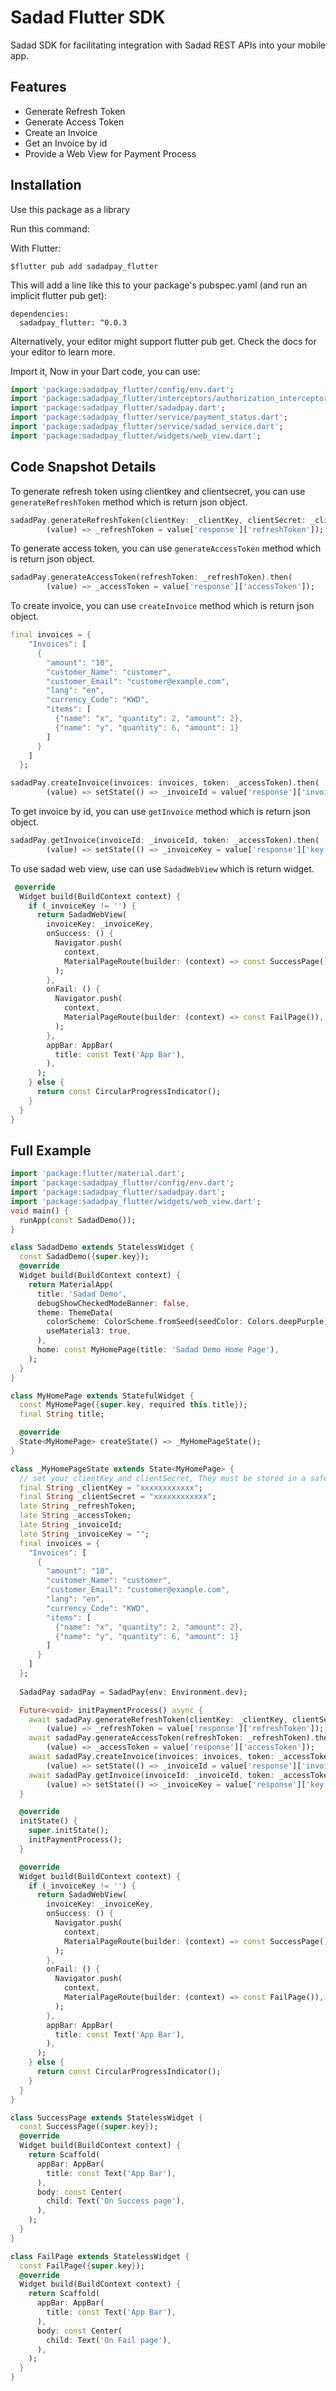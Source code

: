 <!--
This README describes the package. If you publish this package to pub.dev,
this README's contents appear on the landing page for your package.

For information about how to write a good package README, see the guide for
[writing package pages](https://dart.dev/guides/libraries/writing-package-pages).

For general information about developing packages, see the Dart guide for
[creating packages](https://dart.dev/guides/libraries/create-library-packages)
and the Flutter guide for
[developing packages and plugins](https://flutter.dev/developing-packages).
-->

# Sadad Flutter SDK
Sadad SDK for facilitating integration with Sadad REST APIs into your mobile app.


## Features
- Generate Refresh Token
- Generate Access Token
- Create an Invoice
- Get an Invoice by id
- Provide a Web View for Payment Process

## Installation
Use this package as a library

Run this command:

With Flutter:

``` $flutter pub add sadadpay_flutter ```

This will add a line like this to your package's pubspec.yaml (and run an implicit flutter pub get):

```
dependencies:
  sadadpay_flutter: ^0.0.3
```

Alternatively, your editor might support flutter pub get. Check the docs for your editor to learn more.

Import it, Now in your Dart code, you can use:

``` dart
import 'package:sadadpay_flutter/config/env.dart';
import 'package:sadadpay_flutter/interceptors/authorization_interceptor.dart';
import 'package:sadadpay_flutter/sadadpay.dart';
import 'package:sadadpay_flutter/service/payment_status.dart';
import 'package:sadadpay_flutter/service/sadad_service.dart';
import 'package:sadadpay_flutter/widgets/web_view.dart';
``` 

## Code Snapshot Details
To generate refresh token using clientkey and clientsecret, you can use ```generateRefreshToken``` method which is return json object.

```dart details
sadadPay.generateRefreshToken(clientKey: _clientKey, clientSecret: _clientSecret).then(
        (value) => _refreshToken = value['response']['refreshToken']);
```

To generate access token, you can use ```generateAccessToken``` method which is return json object.
```dart details
sadadPay.generateAccessToken(refreshToken: _refreshToken).then(
        (value) => _accessToken = value['response']['accessToken']);
```

To create invoice, you can use ```createInvoice``` method which is return json object.

```dart details
final invoices = {
    "Invoices": [
      {
        "amount": "10",
        "customer_Name": "customer",
        "customer_Email": "customer@example.com",
        "lang": "en",
        "currency_Code": "KWD",
        "items": [
          {"name": "x", "quantity": 2, "amount": 2},
          {"name": "y", "quantity": 6, "amount": 1}
        ]
      }
    ]
  };

sadadPay.createInvoice(invoices: invoices, token: _accessToken).then(
        (value) => setState(() => _invoiceId = value['response']['invoiceId']));
```

To get invoice by id, you can use ```getInvoice``` method which is return json object.
```dart details
sadadPay.getInvoice(invoiceId: _invoiceId, token: _accessToken).then(
        (value) => setState(() => _invoiceKey = value['response']['key']));
```
To use sadad web view, use can use ```SadadWebView``` which is return widget.
```dart
 @override
  Widget build(BuildContext context) {
    if (_invoiceKey != '') {
      return SadadWebView(
        invoiceKey: _invoiceKey,
        onSuccess: () {
          Navigator.push(
            context,
            MaterialPageRoute(builder: (context) => const SuccessPage()),
          );
        },
        onFail: () {
          Navigator.push(
            context,
            MaterialPageRoute(builder: (context) => const FailPage()),
          );
        },
        appBar: AppBar(
          title: const Text('App Bar'),
        ),
      );
    } else {
      return const CircularProgressIndicator();
    }
  }
}
```

## Full Example
```dart
import 'package:flutter/material.dart';
import 'package:sadadpay_flutter/config/env.dart';
import 'package:sadadpay_flutter/sadadpay.dart';
import 'package:sadadpay_flutter/widgets/web_view.dart';
void main() {
  runApp(const SadadDemo());
}

class SadadDemo extends StatelessWidget {
  const SadadDemo({super.key});
  @override
  Widget build(BuildContext context) {
    return MaterialApp(
      title: 'Sadad Demo',
      debugShowCheckedModeBanner: false,
      theme: ThemeData(
        colorScheme: ColorScheme.fromSeed(seedColor: Colors.deepPurple),
        useMaterial3: true,
      ),
      home: const MyHomePage(title: 'Sadad Demo Home Page'),
    );
  }
}

class MyHomePage extends StatefulWidget {
  const MyHomePage({super.key, required this.title});
  final String title;

  @override
  State<MyHomePage> createState() => _MyHomePageState();
}

class _MyHomePageState extends State<MyHomePage> {
  // set your clientKey and clientSecret, They must be stored in a safe place such as database.
  final String _clientKey = "xxxxxxxxxxxx";
  final String _clientSecret = "xxxxxxxxxxxx";
  late String _refreshToken;
  late String _accessToken;
  late String _invoiceId;
  late String _invoiceKey = "";
  final invoices = {
    "Invoices": [
      {
        "amount": "10",
        "customer_Name": "customer",
        "customer_Email": "customer@example.com",
        "lang": "en",
        "currency_Code": "KWD",
        "items": [
          {"name": "x", "quantity": 2, "amount": 2},
          {"name": "y", "quantity": 6, "amount": 1}
        ]
      }
    ]
  };
  
  SadadPay sadadPay = SadadPay(env: Environment.dev);

  Future<void> initPaymentProcess() async {
    await sadadPay.generateRefreshToken(clientKey: _clientKey, clientSecret: _clientSecret).then(
        (value) => _refreshToken = value['response']['refreshToken']);
    await sadadPay.generateAccessToken(refreshToken: _refreshToken).then(
        (value) => _accessToken = value['response']['accessToken']);
    await sadadPay.createInvoice(invoices: invoices, token: _accessToken).then(
        (value) => setState(() => _invoiceId = value['response']['invoiceId']));
    await sadadPay.getInvoice(invoiceId: _invoiceId, token: _accessToken).then(
        (value) => setState(() => _invoiceKey = value['response']['key']));
  }

  @override
  initState() {
    super.initState();
    initPaymentProcess();
  }

  @override
  Widget build(BuildContext context) {
    if (_invoiceKey != '') {
      return SadadWebView(
        invoiceKey: _invoiceKey,
        onSuccess: () {
          Navigator.push(
            context,
            MaterialPageRoute(builder: (context) => const SuccessPage()),
          );
        },
        onFail: () {
          Navigator.push(
            context,
            MaterialPageRoute(builder: (context) => const FailPage()),
          );
        },
        appBar: AppBar(
          title: const Text('App Bar'),
        ),
      );
    } else {
      return const CircularProgressIndicator();
    }
  }
}

class SuccessPage extends StatelessWidget {
  const SuccessPage({super.key});
  @override
  Widget build(BuildContext context) {
    return Scaffold(
      appBar: AppBar(
        title: const Text('App Bar'),
      ),
      body: const Center(
        child: Text('On Success page'),
      ),
    );
  }
}

class FailPage extends StatelessWidget {
  const FailPage({super.key});
  @override
  Widget build(BuildContext context) {
    return Scaffold(
      appBar: AppBar(
        title: const Text('App Bar'),
      ),
      body: const Center(
        child: Text('On Fail page'),
      ),
    );
  }
}
```

